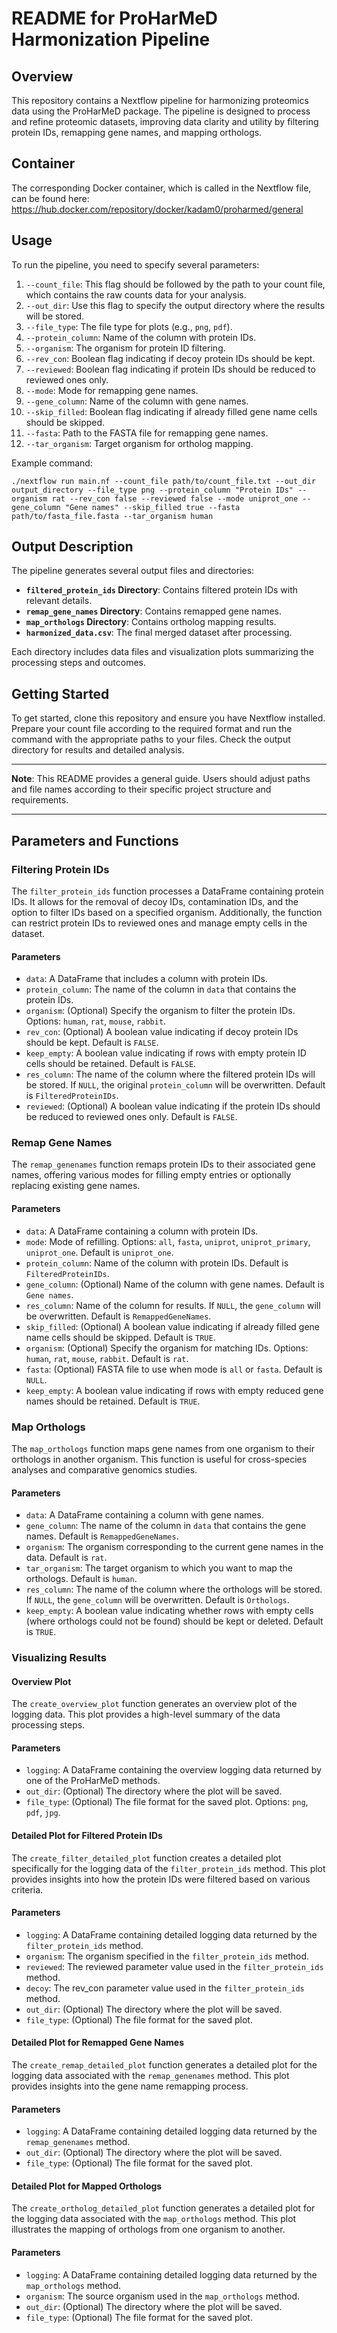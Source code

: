 
# README for ProHarMeD Harmonization Pipeline

## Overview
This repository contains a Nextflow pipeline for harmonizing proteomics data using the ProHarMeD package. The pipeline is designed to process and refine proteomic datasets, improving data clarity and utility by filtering protein IDs, remapping gene names, and mapping orthologs.

## Container
The corresponding Docker container, which is called in the Nextflow file, can be found here: https://hub.docker.com/repository/docker/kadam0/proharmed/general

## Usage
To run the pipeline, you need to specify several parameters:

1. `--count_file`: This flag should be followed by the path to your count file, which contains the raw counts data for your analysis.
2. `--out_dir`: Use this flag to specify the output directory where the results will be stored.
3. `--file_type`: The file type for plots (e.g., `png`, `pdf`).
4. `--protein_column`: Name of the column with protein IDs.
5. `--organism`: The organism for protein ID filtering.
6. `--rev_con`: Boolean flag indicating if decoy protein IDs should be kept.
7. `--reviewed`: Boolean flag indicating if protein IDs should be reduced to reviewed ones only.
8. `--mode`: Mode for remapping gene names.
9. `--gene_column`: Name of the column with gene names.
10. `--skip_filled`: Boolean flag indicating if already filled gene name cells should be skipped.
11. `--fasta`: Path to the FASTA file for remapping gene names.
12. `--tar_organism`: Target organism for ortholog mapping.

Example command:
```
./nextflow run main.nf --count_file path/to/count_file.txt --out_dir output_directory --file_type png --protein_column "Protein IDs" --organism rat --rev_con false --reviewed false --mode uniprot_one --gene_column "Gene names" --skip_filled true --fasta path/to/fasta_file.fasta --tar_organism human
```

## Output Description
The pipeline generates several output files and directories:

- **`filtered_protein_ids` Directory**: Contains filtered protein IDs with relevant details.
- **`remap_gene_names` Directory**: Contains remapped gene names.
- **`map_orthologs` Directory**: Contains ortholog mapping results.
- **`harmonized_data.csv`**: The final merged dataset after processing.

Each directory includes data files and visualization plots summarizing the processing steps and outcomes.

## Getting Started
To get started, clone this repository and ensure you have Nextflow installed. Prepare your count file according to the required format and run the command with the appropriate paths to your files. Check the output directory for results and detailed analysis.

---

**Note**: This README provides a general guide. Users should adjust paths and file names according to their specific project structure and requirements.

-----

## Parameters and Functions

### Filtering Protein IDs

The `filter_protein_ids` function processes a DataFrame containing protein IDs. It allows for the removal of decoy IDs, contamination IDs, and the option to filter IDs based on a specified organism. Additionally, the function can restrict protein IDs to reviewed ones and manage empty cells in the dataset.

#### Parameters

- `data`: A DataFrame that includes a column with protein IDs.
- `protein_column`: The name of the column in `data` that contains the protein IDs.
- `organism`: (Optional) Specify the organism to filter the protein IDs. Options: `human`, `rat`, `mouse`, `rabbit`.
- `rev_con`: (Optional) A boolean value indicating if decoy protein IDs should be kept. Default is `FALSE`.
- `keep_empty`: A boolean value indicating if rows with empty protein ID cells should be retained. Default is `FALSE`.
- `res_column`: The name of the column where the filtered protein IDs will be stored. If `NULL`, the original `protein_column` will be overwritten. Default is `FilteredProteinIDs`.
- `reviewed`: (Optional) A boolean value indicating if the protein IDs should be reduced to reviewed ones only. Default is `FALSE`.

### Remap Gene Names

The `remap_genenames` function remaps protein IDs to their associated gene names, offering various modes for filling empty entries or optionally replacing existing gene names.

#### Parameters

- `data`: A DataFrame containing a column with protein IDs.
- `mode`: Mode of refilling. Options: `all`, `fasta`, `uniprot`, `uniprot_primary`, `uniprot_one`. Default is `uniprot_one`.
- `protein_column`: Name of the column with protein IDs. Default is `FilteredProteinIDs`.
- `gene_column`: (Optional) Name of the column with gene names. Default is `Gene names`.
- `res_column`: Name of the column for results. If `NULL`, the `gene_column` will be overwritten. Default is `RemappedGeneNames`.
- `skip_filled`: (Optional) A boolean value indicating if already filled gene name cells should be skipped. Default is `TRUE`.
- `organism`: (Optional) Specify the organism for matching IDs. Options: `human`, `rat`, `mouse`, `rabbit`. Default is `rat`.
- `fasta`: (Optional) FASTA file to use when mode is `all` or `fasta`. Default is `NULL`.
- `keep_empty`: A boolean value indicating if rows with empty reduced gene names should be retained. Default is `TRUE`.

### Map Orthologs

The `map_orthologs` function maps gene names from one organism to their orthologs in another organism. This function is useful for cross-species analyses and comparative genomics studies.

#### Parameters

- `data`: A DataFrame containing a column with gene names.
- `gene_column`: The name of the column in `data` that contains the gene names. Default is `RemappedGeneNames`.
- `organism`: The organism corresponding to the current gene names in the data. Default is `rat`.
- `tar_organism`: The target organism to which you want to map the orthologs. Default is `human`.
- `res_column`: The name of the column where the orthologs will be stored. If `NULL`, the `gene_column` will be overwritten. Default is `Orthologs`.
- `keep_empty`: A boolean value indicating whether rows with empty cells (where orthologs could not be found) should be kept or deleted. Default is `TRUE`.

### Visualizing Results

#### Overview Plot

The `create_overview_plot` function generates an overview plot of the logging data. This plot provides a high-level summary of the data processing steps.

#### Parameters

- `logging`: A DataFrame containing the overview logging data returned by one of the ProHarMeD methods.
- `out_dir`: (Optional) The directory where the plot will be saved.
- `file_type`: (Optional) The file format for the saved plot. Options: `png`, `pdf`, `jpg`.

#### Detailed Plot for Filtered Protein IDs

The `create_filter_detailed_plot` function creates a detailed plot specifically for the logging data of the `filter_protein_ids` method. This plot provides insights into how the protein IDs were filtered based on various criteria.

#### Parameters

- `logging`: A DataFrame containing detailed logging data returned by the `filter_protein_ids` method.
- `organism`: The organism specified in the `filter_protein_ids` method.
- `reviewed`: The reviewed parameter value used in the `filter_protein_ids` method.
- `decoy`: The rev_con parameter value used in the `filter_protein_ids` method.
- `out_dir`: (Optional) The directory where the plot will be saved.
- `file_type`: (Optional) The file format for the saved plot.

#### Detailed Plot for Remapped Gene Names

The `create_remap_detailed_plot` function generates a detailed plot for the logging data associated with the `remap_genenames` method. This plot provides insights into the gene name remapping process.

#### Parameters

- `logging`: A DataFrame containing detailed logging data returned by the `remap_genenames` method.
- `out_dir`: (Optional) The directory where the plot will be saved.
- `file_type`: (Optional) The file format for the saved plot.

#### Detailed Plot for Mapped Orthologs

The `create_ortholog_detailed_plot` function generates a detailed plot for the logging data associated with the `map_orthologs` method. This plot illustrates the mapping of orthologs from one organism to another.

#### Parameters

- `logging`: A DataFrame containing detailed logging data returned by the `map_orthologs` method.
- `organism`: The source organism used in the `map_orthologs` method.
- `out_dir`: (Optional) The directory where the plot will be saved.
- `file_type`: (Optional) The file format for the saved plot.
